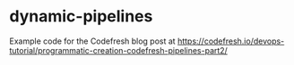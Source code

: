 # dynamic-pipelines

Example code for the Codefresh blog post at https://codefresh.io/devops-tutorial/programmatic-creation-codefresh-pipelines-part2/
